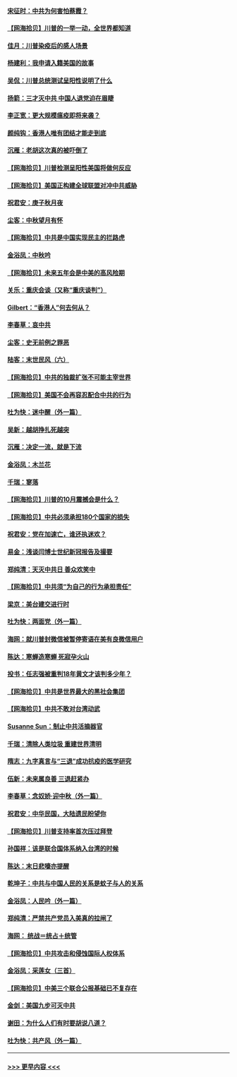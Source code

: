 #### [宋征时：中共为何害怕蔡霞？](../pages/nsc993/n12459097.md?t=10071851) 
#### [【网海拾贝】川普的一举一动，全世界都知道](../pages/nsc993/n12458825.md?t=10071851) 
#### [佳月：川普染疫后的感人场景](../pages/nsc993/n12456994.md?t=10071851) 
#### [杨建利：我申请入籍美国的故事](../pages/nsc993/n12455635.md?t=10071851) 
#### [吴侃：川普总统测试呈阳性说明了什么](../pages/nsc993/n12451869.md?t=10071851) 
#### [扬箭：三才灭中共 中国人退党迫在眉睫](../pages/nsc993/n12451842.md?t=10071851) 
#### [李正宽：更大规模瘟疫即将来袭？](../pages/nsc993/n12451455.md?t=10071851) 
#### [颜纯钩：香港人唯有团结才能走到底](../pages/nsc993/n12450870.md?t=10071851) 
#### [沉雁：老胡这次真的被吓倒了](../pages/nsc993/n12449796.md?t=10071851) 
#### [【网海拾贝】川普检测呈阳性美国将做何反应](../pages/nsc993/n12449042.md?t=10071851) 
#### [【网海拾贝】美国正构建全球联盟对冲中共威胁](../pages/nsc993/n12446580.md?t=10071851) 
#### [祝君安：庚子秋月夜](../pages/nsc993/n12445870.md?t=10071851) 
#### [尘客：中秋望月有怀](../pages/nsc993/n12444632.md?t=10071851) 
#### [【网海拾贝】中共是中国实现民主的拦路虎](../pages/nsc993/n12443573.md?t=10071851) 
#### [金浴凤：中秋吟](../pages/nsc993/n12441773.md?t=10071851) 
#### [【网海拾贝】未来五年会是中美的高风险期](../pages/nsc993/n12440760.md?t=10071851) 
#### [关乐：重庆会谈（又称“重庆谈判”）](../pages/nsc993/n12437525.md?t=10071851) 
#### [Gilbert：“香港人”何去何从？](../pages/nsc993/n12435894.md?t=10071851) 
#### [李春草：哀中共](../pages/nsc993/n12435874.md?t=10071851) 
#### [尘客：史无前例之罪恶](../pages/nsc993/n12435762.md?t=10071851) 
#### [陆客：末世民风（六）](../pages/nsc993/n12435354.md?t=10071851) 
#### [【网海拾贝】中共的独裁扩张不可能主宰世界](../pages/nsc993/n12435151.md?t=10071851) 
#### [【网海拾贝】美国不会再容忍配合中共的行为](../pages/nsc993/n12433808.md?t=10071851) 
#### [吐为快：迷中醒（外一篇）](../pages/nsc993/n12433585.md?t=10071851) 
#### [吴新：越胡挣扎死越突](../pages/nsc993/n12433562.md?t=10071851) 
#### [沉雁：决定一流，就是下流](../pages/nsc993/n12432128.md?t=10071851) 
#### [金浴凤：木兰花](../pages/nsc993/n12432124.md?t=10071851) 
#### [千瑞：寥落](../pages/nsc993/n12432071.md?t=10071851) 
#### [【网海拾贝】川普的10月震撼会是什么？](../pages/nsc993/n12431624.md?t=10071851) 
#### [【网海拾贝】中共必须承担180个国家的损失](../pages/nsc993/n12428893.md?t=10071851) 
#### [祝君安：党在加速亡，谁还执迷欢？](../pages/nsc993/n12428652.md?t=10071851) 
#### [易金：浅谈闫博士世纪新冠报告及撮要](../pages/nsc993/n12426822.md?t=10071851) 
#### [郑纯清：天灭中共日 善众欢笑中](../pages/nsc993/n12426784.md?t=10071851) 
#### [【网海拾贝】中共须“为自己的行为承担责任”](../pages/nsc993/n12426067.md?t=10071851) 
#### [梁京：美台建交进行时](../pages/nsc993/n12424066.md?t=10071851) 
#### [吐为快：两面党（外一篇）](../pages/nsc993/n12424043.md?t=10071851) 
#### [海网：就川普封微信被暂停寄语在美有良微信用户](../pages/nsc993/n12424021.md?t=10071851) 
#### [陈达：寒蝉造寒蝉 死寂孕火山](../pages/nsc993/n12423958.md?t=10071851) 
#### [投书：任志强被重判18年黄文才该判多少年？](../pages/nsc993/n12423672.md?t=10071851) 
#### [【网海拾贝】中共是世界最大的黑社会集团](../pages/nsc993/n12423543.md?t=10071851) 
#### [【网海拾贝】中共不敢对台湾动武](../pages/nsc993/n12421418.md?t=10071851) 
#### [Susanne Sun：制止中共活摘器官](../pages/nsc993/n12419654.md?t=10071851) 
#### [千瑞：清除人类垃圾 重建世界清明](../pages/nsc993/n12419414.md?t=10071851) 
#### [隋志：九字真言与“三退”成功抗疫的医学研究](../pages/nsc993/n12419248.md?t=10071851) 
#### [伍新：未来属良善 三退赶紧办](../pages/nsc993/n12418496.md?t=10071851) 
#### [李春草：念奴娇·迎中秋（外一篇）](../pages/nsc993/n12418465.md?t=10071851) 
#### [祝君安：中华民国，大陆遗民盼望你](../pages/nsc993/n12418089.md?t=10071851) 
#### [【网海拾贝】川普支持率首次压过拜登](../pages/nsc993/n12418050.md?t=10071851) 
#### [孙国祥：该是联合国体系纳入台湾的时候](../pages/nsc993/n12417369.md?t=10071851) 
#### [陈达：末日悲嚎亦提醒](../pages/nsc993/n12416736.md?t=10071851) 
#### [乾坤子：中共与中国人民的关系是蚊子与人的关系](../pages/nsc993/n12416632.md?t=10071851) 
#### [金浴凤：人民吟（外一篇）](../pages/nsc993/n12416567.md?t=10071851) 
#### [郑纯清：严禁共产党员入美真的拉闸了](../pages/nsc993/n12416550.md?t=10071851) 
#### [海网： 统战＝统占＋统管](../pages/nsc993/n12416404.md?t=10071851) 
#### [【网海拾贝】中共攻击和侵蚀国际人权体系](../pages/nsc993/n12416250.md?t=10071851) 
#### [金浴凤：采莲女（三首）](../pages/nsc993/n12415517.md?t=10071851) 
#### [【网海拾贝】中美三个联合公报基础已不复存在](../pages/nsc993/n12415054.md?t=10071851) 
#### [金剑：美国九步可灭中共](../pages/nsc993/n12413183.md?t=10071851) 
#### [谢田：为什么人们有时要胡说八道？](../pages/nsc993/n12411861.md?t=10071851) 
#### [吐为快：共产风（外一篇）](../pages/nsc993/n12411761.md?t=10071851) 

----
#### [ >>> 更早内容 <<< ](../indexes/nsc993-earlier.md)
